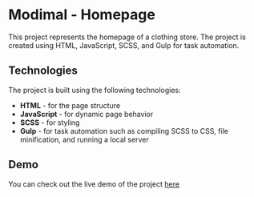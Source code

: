 # Modimal - Homepage

This project represents the homepage of a clothing store. The project is created using HTML, JavaScript, SCSS, and Gulp for task automation.

## Technologies

The project is built using the following technologies:

- **HTML** - for the page structure
- **JavaScript** - for dynamic page behavior
- **SCSS** - for styling
- **Gulp** - for task automation such as compiling SCSS to CSS, file minification, and running a local server

## Demo

You can check out the live demo of the project [here](https://prmkvlad.github.io/modimal-website/)
